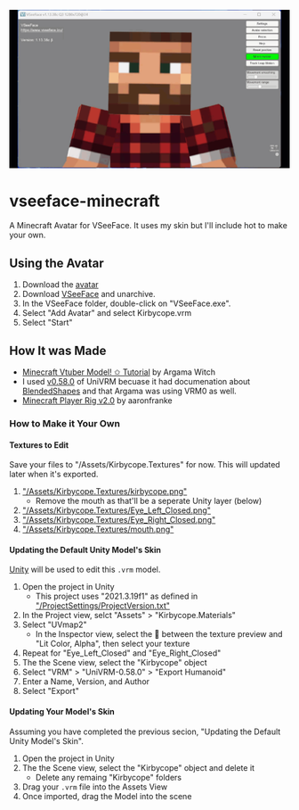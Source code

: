![VSeeFace Minecraft](/vseeface-minecraft.gif)

# vseeface-minecraft
A Minecraft Avatar for VSeeFace. It uses my skin but I'll include hot to make your own.

## Using the Avatar
1. Download the [avatar](/Assets/Kirbycope.vrm)
1. Download [VSeeFace](https://www.vseeface.icu/#download) and unarchive.
1. In the VSeeFace folder, double-click on "VSeeFace.exe".
1. Select "Add Avatar" and select Kirbycope.vrm
1. Select "Start"

## How It was Made
- [Minecraft Vtuber Model! ✩ Tutorial](https://www.youtube.com/watch?v=kHda8H3eMcY) by Argama Witch
- I used [v0.58.0](https://github.com/vrm-c/UniVRM/releases/tag/v0.58.0) of UniVRM becuase it had documenation about [BlendedShapes](https://vrm.dev/en/univrm/export/univrm_export.html#v0-58) and that Argama was using VRM0 as well.
- [Minecraft Player Rig v2.0](https://vrcmods.com/item/5914) by aaronfranke

### How to Make it Your Own

#### Textures to Edit
Save your files to "/Assets/Kirbycope.Textures" for now. This will updated later when it's exported.
1. ["/Assets/Kirbycope.Textures/kirbycope.png"](/Assets/Kirbycope.Textures/kirbycope.png)
    - Remove the mouth as that'll be a seperate Unity layer (below)
1. ["/Assets/Kirbycope.Textures/Eye_Left_Closed.png"](/Assets/Kirbycope.Textures/Eye_Left_Closed.png)
1. ["/Assets/Kirbycope.Textures/Eye_Right_Closed.png"](/Assets/Kirbycope.Textures/Eye_Right_Closed.png)
1. ["/Assets/Kirbycope.Textures/mouth.png"](/Assets/Kirbycope.Textures/mouth.png)

#### Updating the Default Unity Model's Skin
[Unity](https://unity.com/) will be used to edit this `.vrm` model.
1. Open the project in Unity
    - This project uses "2021.3.19f1" as defined in ["/ProjectSettings/ProjectVersion.txt"](/ProjectSettings/ProjectVersion.txt)
1. In the Project view, selct "Assets" > "Kirbycope.Materials"
1. Select "UVmap2"
    - In the Inspector view, select the 🔘 between the texture preview and "Lit Color, Alpha", then select your texture
1. Repeat for "Eye_Left_Closed" and "Eye_Right_Closed"
1. The the Scene view, select the "Kirbycope" object
1. Select "VRM" > "UniVRM-0.58.0" > "Export Humanoid"
1. Enter a Name, Version, and Author
1. Select "Export"

#### Updating Your Model's Skin
Assuming you have completed the previous secion, "Updating the Default Unity Model's Skin".
1. Open the project in Unity
1. The the Scene view, select the "Kirbycope" object and delete it
    - Delete any remaing "Kirbycope" folders
1. Drag your `.vrm` file into the Assets View
1. Once imported, drag the Model into the scene
